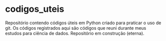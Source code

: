 # codigos_uteis
Repositório contendo códigos úteis em Python criado para praticar o uso de git.
Os códigos registrados aqui são códigos que reuni durante meus estudos para ciência de dados.
Repositório em construção (eterna).
